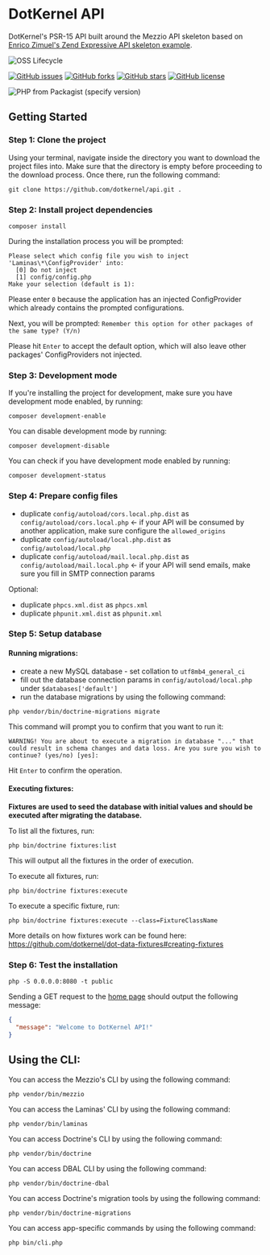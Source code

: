 # DotKernel API

DotKernel's PSR-15 API built around the Mezzio API skeleton based on [Enrico Zimuel's Zend Expressive API skeleton example](https://github.com/ezimuel/zend-expressive-api).

![OSS Lifecycle](https://img.shields.io/osslifecycle/dotkernel/api)

[![GitHub issues](https://img.shields.io/github/issues/dotkernel/api)](https://github.com/dotkernel/api/issues)
[![GitHub forks](https://img.shields.io/github/forks/dotkernel/api)](https://github.com/dotkernel/api/network)
[![GitHub stars](https://img.shields.io/github/stars/dotkernel/api)](https://github.com/dotkernel/api/stargazers)
[![GitHub license](https://img.shields.io/github/license/dotkernel/api)](https://github.com/dotkernel/api/blob/4.0/LICENSE.md)

![PHP from Packagist (specify version)](https://img.shields.io/packagist/php-v/dotkernel/api/4.0.x-dev)


## Getting Started

### Step 1: Clone the project
Using your terminal, navigate inside the directory you want to download the project files into. Make sure that the directory is empty before proceeding to the download process. Once there, run the following command:
```shell
git clone https://github.com/dotkernel/api.git .
```


### Step 2: Install project dependencies
```shell
composer install
```
During the installation process you will be prompted:
```shell
Please select which config file you wish to inject 'Laminas\*\ConfigProvider' into:
  [0] Do not inject
  [1] config/config.php
Make your selection (default is 1):
```
Please enter `0` because the application has an injected ConfigProvider which already contains the prompted configurations.

Next, you will be prompted: `Remember this option for other packages of the same type? (Y/n)`

Please hit `Enter` to accept the default option, which will also leave other packages' ConfigProviders not injected.


### Step 3: Development mode
If you're installing the project for development, make sure you have development mode enabled, by running:
```shell
composer development-enable
```

You can disable development mode by running:
```shell
composer development-disable
```

You can check if you have development mode enabled by running:
```shell
composer development-status
```


### Step 4: Prepare config files
* duplicate `config/autoload/cors.local.php.dist` as `config/autoload/cors.local.php` <- if your API will be consumed by another application, make sure configure the `allowed_origins`
* duplicate `config/autoload/local.php.dist` as `config/autoload/local.php`
* duplicate `config/autoload/mail.local.php.dist` as `config/autoload/mail.local.php` <- if your API will send emails, make sure you fill in SMTP connection params

Optional:
* duplicate `phpcs.xml.dist` as `phpcs.xml`
* duplicate `phpunit.xml.dist` as `phpunit.xml`


### Step 5: Setup database

#### Running migrations:
* create a new MySQL database - set collation to `utf8mb4_general_ci`
* fill out the database connection params in `config/autoload/local.php` under `$databases['default']`
* run the database migrations by using the following command:
```shell
php vendor/bin/doctrine-migrations migrate
```
This command will prompt you to confirm that you want to run it:
```shell
WARNING! You are about to execute a migration in database "..." that could result in schema changes and data loss. Are you sure you wish to continue? (yes/no) [yes]:
```
Hit `Enter` to confirm the operation.

#### Executing fixtures:
**Fixtures are used to seed the database with initial values and should be executed after migrating the database.** 


To list all the fixtures, run: 
```shell
php bin/doctrine fixtures:list
```
This will output all the fixtures in the order of execution.

To execute all fixtures, run: 
```shell
php bin/doctrine fixtures:execute
```

To execute a specific fixture, run:
```shell
php bin/doctrine fixtures:execute --class=FixtureClassName
```

More details on how fixtures work can be found here: https://github.com/dotkernel/dot-data-fixtures#creating-fixtures

### Step 6: Test the installation
```shell
php -S 0.0.0.0:8080 -t public
```
Sending a GET request to the [home page](http://localhost:8080/) should output the following message:
```json
{
  "message": "Welcome to DotKernel API!"
}
```


## Using the CLI:
You can access the Mezzio's CLI by using the following command:
```shell
php vendor/bin/mezzio
```
You can access the Laminas' CLI by using the following command:
```shell
php vendor/bin/laminas
```
You can access Doctrine's CLI by using the following command:
```shell
php vendor/bin/doctrine
```
You can access DBAL CLI by using the following command:
```shell
php vendor/bin/doctrine-dbal
```
You can access Doctrine's migration tools by using the following command:
```shell
php vendor/bin/doctrine-migrations
```
You can access app-specific commands by using the following command:
```shell
php bin/cli.php
```
